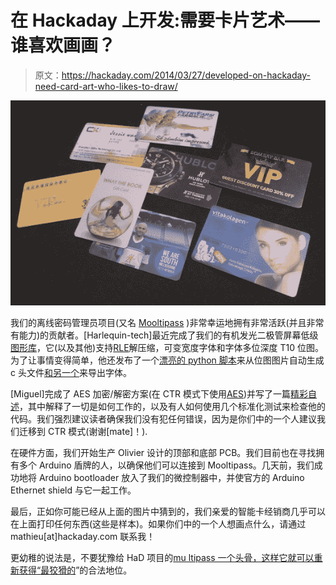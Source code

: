 # 在 Hackaday 上开发:需要卡片艺术——谁喜欢画画？

> 原文：<https://hackaday.com/2014/03/27/developed-on-hackaday-need-card-art-who-likes-to-draw/>

[![](img/7219dcd7a64c32c329571c18c2ea0299.png)](http://hackaday.com/wp-content/uploads/2014/03/p10505931.jpg)

我们的离线密码管理员项目(又名 [Mooltipass](https://github.com/limpkin/mooltipass) )非常幸运地拥有非常活跃(并且非常有能力)的贡献者。[Harlequin-tech]最近完成了我们的有机发光二极管屏幕低级[图形库](https://github.com/limpkin/mooltipass/tree/master/source_code/src/OLEDMP)，它(以及其他)支持[RLE](http://en.wikipedia.org/wiki/Run-length_encoding)解压缩，可变宽度字体和字体多位深度 T10 位图。为了让事情变得简单，他还发布了一个[漂亮的 python 脚本](https://github.com/limpkin/mooltipass/tree/master/bitmaps)来从位图图片自动生成 c 头文件[和另一个](https://github.com/limpkin/mooltipass/tree/master/fonts)来导出字体。

[Miguel]完成了 AES 加密/解密方案(在 CTR 模式下使用[AES](http://en.wikipedia.org/wiki/Block_cipher_mode_of_operation#Counter_.28CTR.29))并写了一篇[精彩自述](https://github.com/limpkin/mooltipass/tree/master/source_code/src/AES)，其中解释了一切是如何工作的，以及有人如何使用几个标准化测试来检查他的代码。我们强烈建议读者确保我们没有犯任何错误，因为是你们中的一个人建议我们迁移到 CTR 模式(谢谢[mate]！).

在硬件方面，我们开始生产 Olivier 设计的顶部和底部 PCB。我们目前也在寻找拥有多个 Arduino 盾牌的人，以确保他们可以连接到 Mooltipass。几天前，我们成功地将 Arduino bootloader 放入了我们的微控制器中，并使官方的 Arduino Ethernet shield 与它一起工作。

最后，正如你可能已经从上面的图片中猜到的，我们亲爱的智能卡经销商几乎可以在上面打印任何东西(这些是样本)。如果你们中的一个人想画点什么，请通过 mathieu[at]hackaday.com 联系我！

更幼稚的说法是，不要犹豫给 HaD 项目的[mu ltipass 一个头骨，这样它就可以重新获得“](http://hackaday.io/project/86-Mooltipass)[最狡猾的](http://hackaday.io/projects)”的合法地位。